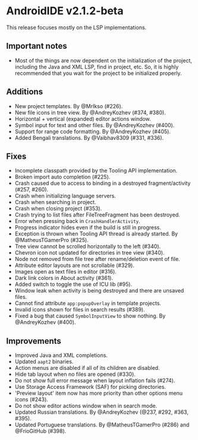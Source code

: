 # **AndroidIDE v2.1.2-beta**

This release focuses mostly on the LSP implementations.

## Important notes

- Most of the things are now dependent on the initialization of the project, including the Java and XML LSP, find in project, etc. So, it is highly recommended that you wait for the project to be initialized properly.

## Additions

- New project templates. By @MrIkso (#226).
- New file icons in tree view. By @AndreyKozhev (#374, #380).
- Horizontal + vertical (expanded) editor actions window.
- Symbol input for text and other files. By @AndreyKozhev (#400).
- Support for range code formatting. By @AndreyKozhev (#405).
- Added Bengali translations. By @Vaibhav8309 (#331, #336).

## Fixes

- Incomplete classpath provided by the Tooling API implementation.
- Broken import auto completion (#225).
- Crash caused due to access to binding in a destroyed fragment/activity (#257, #260).
- Crash when initializing language servers.
- Crash when searching in project.
- Crash when closing project (#353).
- Crash trying to list files after FileTreeFragment has been destroyed.
- Error when pressing back in `CrashHandlerActivity`.
- Progress indicator hides even if the build is still in progress.
- Exception is thrown when Tooling API thread is already started. By @MatheusTGamerPro (#325).
- Tree view cannot be scrolled horizontally to the left (#340).
- Chevron icon not updated for directories in tree view (#340).
- Node not removed from file tree after rename/deletion event of file.
- Attribute editor layouts are not scrollable (#329).
- Images open as text files in editor (#316).
- Dark link colors in About activity (#361).
- Added switch to toggle the use of ICU lib (#95).
- Window leak when activity is being destroyed and there are unsaved files.
- Cannot find attribute `app:popupOverlay` in template projects.
- Invalid icons shown for files in search results (#389).
- Fixed a bug that caused `SymbolInputView` to show nothing. By @AndreyKozhev (#400).

## Improvements

- Improved Java and XML completions.
- Updated `aapt2` binaries.
- Action menus are disabled if all of its children are disabled.
- Hide tab layout when no files are opened (#330).
- Do not show full error message when layout inflation fails (#274).
- Use Storage Access Framework (SAF) for picking directories.
- 'Preview layout' item now has more priority than other options menu icons (#243).
- Do not show editor actions window when in search mode.
- Updated Russian translations. By @AndreyKozhev (@237, #292, #363, #395).
- Updated Portuguese translations. By @MatheusTGamerPro (#286) and @FrioGitHub (#398).